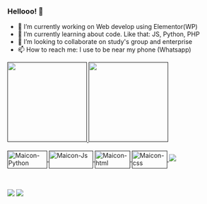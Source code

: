 ### Hellooo! 👋



- 🔭 I’m currently working on Web develop using Elementor(WP)
- 🌱 I’m currently learning about code. Like that: JS, Python, PHP
- 👯 I’m looking to collaborate on study's group and enterprise
- 📫 How to reach me: I use to be near my phone (Whatsapp)
<div>
  <a href="">
  <img height="180em" src="https://github-readme-stats.vercel.app/api?username=borbabeats&theme=nord&show_icons=true&hide_border=true"/>
  <img height="180em" src="https://github-readme-stats.vercel.app/api/top-langs/?username=borbabeats&theme=nord&layout=compact&langs_count=5&hide_border=true"/>
</div>
<div style='display: inline_block'><br>
    <img align='center' alt='Maicon-Python' height='40' width='90' src='https://img.shields.io/badge/python-3670A0?style=for-the-badge&logo=python&logoColor=ffdd54'>
    <img align='center' alt='Maicon-Js' height='40' width='100' src='https://img.shields.io/badge/javascript-%23323330.svg?style=for-the-badge&logo=javascript&logoColor=%23F7DF1E'>
    <img align='center' alt='Maicon-html' height='40' width='80' src='https://img.shields.io/badge/html5-%23E34F26.svg?style=for-the-badge&logo=html5&logoColor=white'>
    <img align='center' alt='Maicon-css' height='40' width='80' src='https://img.shields.io/badge/css3-%231572B6.svg?style=for-the-badge&logo=css3&logoColor=white'>
    <img src="https://cdn.jsdelivr.net/gh/devicons/devicon/icons/sass/sass-original.svg" />
</div>

  
##     

<div style='display: inline_block'><br>
  <a href="https://www.linkedin.com/in/maicon-borba-2aa47a5a/" target='blank'><img src='https://img.shields.io/badge/LinkedIn-0077B5?style=for-the-badge&logo=linkedin&logoColor=white' target='_blank'></a>
  <a href="mailto:maiconbsconceicao@gmail.com" target='blank'><img src='https://img.shields.io/badge/Gmail-D14836?style=for-the-badge&logo=gmail&logoColor=white' target='_blank'></a>

